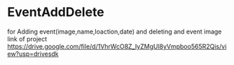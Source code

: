 # EventAddDelete
for Adding event(image,name,loaction,date) and deleting and event
image link of project
https://drive.google.com/file/d/1VhrWcO8Z_IyZMgUl8yVmpboo565R2Qis/view?usp=drivesdk
